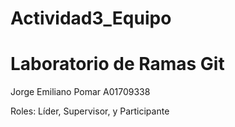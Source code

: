 # Actividad3_Equipo
# Laboratorio de Ramas Git

Jorge Emiliano Pomar A01709338

Roles: Líder, Supervisor, y Participante
